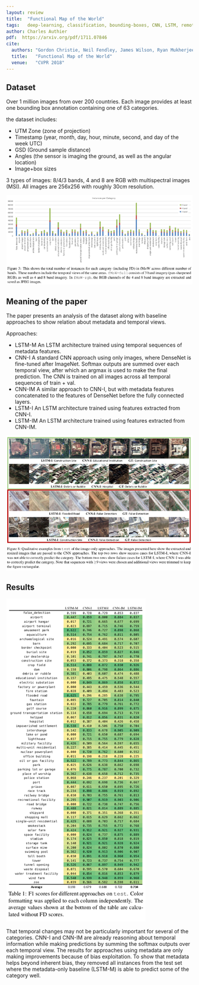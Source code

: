```yaml
---
layout: review
title:  "Functional Map of the World"
tags:   deep-learning, classification, bounding-boxes, CNN, LSTM, remote-sensing, dataset
author: Charles Authier
pdf:  https://arxiv.org/pdf/1711.07846
cite:
  authors: "Gordon Christie, Neil Fendley, James Wilson, Ryan Mukherjee"
  title:   "Functional Map of the World"
  venue:   "CVPR 2018"
---
```


## Dataset
Over 1 million images from over 200 countries. Each image provides at least one bounding box annotation containing one of 63 categories.

the dataset includes:
- UTM Zone (zone of projection)
- Timestamp (year, month, day, hour, minute, second, and day of the week UTC)
- GSD (Ground sample distance)
- Angles (the sensor is imaging the ground, as well as the angular location)
- Image+box sizes

3 types of images: 8/4/3 bands, 4 and 8 are RGB with multispectral images (MSI).
All images are 256x256 with roughly 30cm resolution.

![](/article/images/FunctionalMapoftheWorld/class_world.png)

## Meaning of the paper
The paper presents an analysis of the dataset along with baseline approaches to show relation about metadata and temporal views.

Approaches:
- LSTM-M An LSTM architecture trained using temporal sequences of metadata features.
- CNN-I A standard CNN approach using only images, where DenseNet is fine-tuned after ImageNet. Softmax outputs are summed over each temporal view, after which an argmax is used to make the final prediction. The CNN is trained on all images across all temporal sequences of train + val.
- CNN-IM A similar approach to CNN-I, but with metadata features concatenated to the features of DenseNet before the fully connected layers.
- LSTM-I An LSTM architecture trained using features extracted from CNN-I.
- LSTM-IM An LSTM architecture trained using features extracted from CNN-IM.

![](/article/images/FunctionalMapoftheWorld/images_world.png)

## Results

![](/article/images/FunctionalMapoftheWorld/results_world.png)

That temporal changes may not be particularly important for several of the categories.
CNN-I and CNN-IM are already reasoning about temporal information while making predictions by summing the softmax outputs over each temporal view.
The results for approaches using metadata are only making improvements because of bias exploitation.
To show that metadata helps beyond inherent bias, they removed all instances from the test set where the metadata-only baseline (LSTM-M) is able to predict some of the category well.
